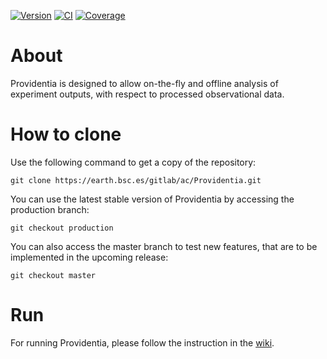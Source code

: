 [![Version](https://earth.bsc.es/gitlab/ac/Providentia/-/badges/release.svg?key_text=Latest+release)](https://earth.bsc.es/gitlab/ac/Providentia/-/tags)
[![CI](https://earth.bsc.es/gitlab/ac/Providentia/badges/master/pipeline.svg?key_text=CI&key_width=30)](https://earth.bsc.es/gitlab/ac/Providentia/-/pipelines)
[![Coverage](https://earth.bsc.es/gitlab/ac/Providentia/badges/master/coverage.svg?key_text=Coverage)](https://earth.bsc.es/gitlab/ac/Providentia/-/pipelines)   

# About

Providentia is designed to allow on-the-fly and offline analysis of experiment outputs, with respect to processed observational data.

# How to clone

Use the following command to get a copy of the repository:

```
git clone https://earth.bsc.es/gitlab/ac/Providentia.git
```

You can use the latest stable version of Providentia
by accessing the production branch:

```
git checkout production
```

You can also access the master branch to test new features,
that are to be implemented in the upcoming release:

```
git checkout master
```

# Run

For running Providentia, please follow the instruction in 
the [wiki](https://earth.bsc.es/gitlab/ac/Providentia/-/wikis/home).